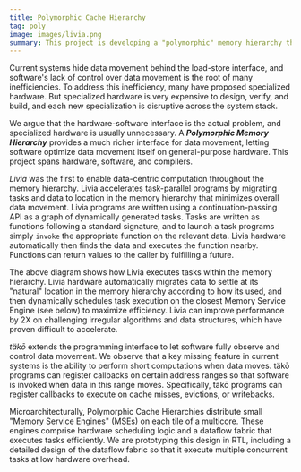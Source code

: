 ```yaml
---
title: Polymorphic Cache Hierarchy
tag: poly
image: images/livia.png
summary: This project is developing a "polymorphic" memory hierarchy that can be re-programmed by applications to significantly improve performance and efficiency, e.g., by moving computation to execute _within_ the cache hierarchy.
---
```


Current systems hide data movement behind the load-store interface,
and software's lack of control over data movement is the root of many inefficiencies.
To address this inefficiency, many have proposed specialized hardware.
But specialized hardware is very expensive to design, verify, and build,
and each new specialization is disruptive across the system stack.

We argue that the hardware-software interface is the actual problem,
and specialized hardware is usually unnecessary.
A ***Polymorphic Memory Hierarchy*** provides a much richer interface for data movement,
letting software optimize data movement itself on general-purpose hardware.
This project spans hardware, software, and compilers.

_Livia_ was the first to enable data-centric computation throughout the memory hierarchy.
Livia accelerates task-parallel programs by migrating tasks and data to location in the memory hierarchy
that minimizes overall data movement.
Livia programs are written using a continuation-passing API as a graph of dynamically generated tasks.
Tasks are written as functions following a standard signature,
and to launch a task programs simply `invoke` the appropriate function on the relevant data.
Livia hardware automatically then finds the data and executes the function nearby.
Functions can return values to the caller by fulfilling a future.

The above diagram shows how Livia executes tasks within the memory hierarchy.
Livia hardware automatically migrates data to settle at its "natural" location in the memory hierarchy according to how its used,
and then dynamically schedules task execution on the closest Memory Service Engine (see below) to maximize efficiency.
Livia can improve performance by 2X on challenging irregular algorithms and data structures, which have proven difficult to accelerate.

_täkō_ extends the programming interface to let software fully observe and control data movement.
We observe that a key missing feature in current systems is the ability to perform short computations when data moves.
täkō programs can register callbacks on certain address ranges
so that software is invoked when data in this range moves.
Specifically, täkō programs can register callbacks to execute on cache misses, evictions, or writebacks.

Microarchitecturally, Polymorphic Cache Hierarchies distribute small "Memory Service Engines" (MSEs)
on each tile of a multicore.
These engines comprise hardware scheduling logic and a dataflow fabric that executes tasks efficiently.
We are prototyping this design in RTL, including a detailed design of the dataflow fabric so that
it execute multiple concurrent tasks at low hardware overhead.
